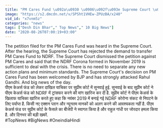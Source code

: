 ```yaml
---
title: "PM Cares Fund \u092a\u0930 \u0906\u092f\u093e Supreme Court \u0915\u093e Verdict, BJP \u0928\u0947 Rahul Gandhi \u0915\u094b \u0918\u0947\u0930\u093e \u0935\u0928\u0907\u0902\u0921\u093f\u092f\u093e \u0939\u093f\u0902\u0926\u0940"
image: "https://s2.dmcdn.net/v/SPSht1VHEw-ZPUzBA/x240"
vid_id: "x7vnm5z"
categories: "news"
tags: ["Desh Din Bhar"," Top News"," 10 Big News"]
date: "2020-08-26T07:00:19+03:00"
---
```

The petition filed for the PM Cares Fund was heard in the Supreme Court. After the hearing, the Supreme Court has rejected the demand to transfer PM Cares Fund to NDRF. The Supreme Court dismissed the petition against PM Cares and said that the NDRF Corona formed in November 2019 is sufficient to deal with the crisis. There is no need to separate any new action plans and minimum standards. The Supreme Court's decision on PM Cares Fund has been welcomed by BJP and has strongly attacked Rahul Gandhi. And big news of the day.  <br>पीएम केअर्स फंड को लेकर दाखिल याचिका पर सुप्रीम कोर्ट में सुनवाई हुई. सुनवाई के बाद सुप्रीम कोर्ट ने पीएम केअर्स फंड को NDRF में ट्रांसफर करने की मांग खारिज कर दी है. सुप्रीम कोर्ट ने पीएम केअर्स के खिलाफ याचिका खारिज करते हुए कहा कि नवंबर 2019 में बनाई गई NDRF कोरोना संकट से निपटने के लिए पर्याप्त है. किसी नए एक्शन प्लान और न्यूनतम मानकों को अलग करने की आवश्यकता नहीं है.  पीएम केअर्स फंड पर सुप्रीम कोर्ट के फैसले का बीजेपी ने स्वागत किया है और राहुल गांधी पर जोरदार हमला किया है. और दिनभर की बड़ी खबरें.   <br>#TopNews #BigNews #OneindiaHindi
